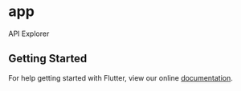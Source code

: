 # app

API Explorer

## Getting Started

For help getting started with Flutter, view our online
[documentation](https://flutter.io/).
